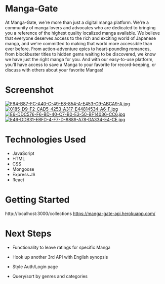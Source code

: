 

# Manga-Gate
              

At Manga-Gate, we're more than just a digital manga platform. We're a community of manga lovers and advocates who are dedicated to bringing you a reference of the highest quality localized manga available. We believe that everyone deserves access to the rich and exciting world of Japanese manga, and we're committed to making that world more accessible than ever before. From action-adventure epics to heart-pounding romances, from blockbuster titles to hidden gems waiting to be discovered, we know we have just the right manga for you. And with our easy-to-use platform, you'll have access to save a Manga to your favorite for record-keeping, or discuss with others about your favorite Mangas!

# Screenshot

[![F84-B87-FC-A40-C-49-E8-854-A-E453-C9-ABCA9-A.jpg](https://i.postimg.cc/52cbh35B/F84-B87-FC-A40-C-49-E8-854-A-E453-C9-ABCA9-A.jpg)](https://postimg.cc/3dZsp2cN)
[![0185-D9-F2-CAD5-4253-A317-E44814534-A6-F.jpg](https://i.postimg.cc/HWqLmdd8/0185-D9-F2-CAD5-4253-A317-E44814534-A6-F.jpg)](https://postimg.cc/3WZhCMy3)
[![E6-DDC576-F6-BD-40-C7-B0-E3-50-BF14036-CC6.jpg](https://i.postimg.cc/s2MF1GJj/E6-DDC576-F6-BD-40-C7-B0-E3-50-BF14036-CC6.jpg)](https://postimg.cc/jWY3F59m)
[![E46-DDB31-EBFD-4-F7-D-8889-A78-DA334-E4-CE.jpg](https://i.postimg.cc/rm4vN6b7/E46-DDB31-EBFD-4-F7-D-8889-A78-DA334-E4-CE.jpg)](https://postimg.cc/CBFPw2w4)


# Technologies Used

- JavaScript
- HTML
- CSS
- Mongoose
- Express.JS
- React

# Getting Started

http://localhost:3000/collections
https://manga-gate-api.herokuapp.com/


# Next Steps

  
- Functionality to leave ratings for specific Manga 
  
- Hook up another 3rd API with English synopsis 
  
- Style Auth/Login page

- Query/sort by genres and categories 


